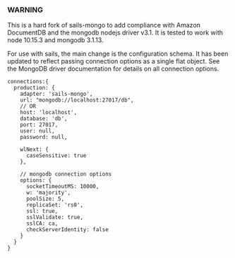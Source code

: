 ### WARNING

This is a hard fork of sails-mongo to add compliance with Amazon DocumentDB and the mongodb nodejs driver v3.1. It is tested to work with node 10.15.3 and mongodb 3.1.13.

For use with sails, the main change is the configuration schema. It has been updated to reflect passing connection options as a single flat object. See the MongoDB driver documentation for details on all connection options.

```
connections:{
  production: {
    adapter: 'sails-mongo',
    url: "mongodb://localhost:27017/db",
    // OR
    host: 'localhost',
    database: 'db',
    port: 27017,
    user: null,
    password: null,

    wlNext: {
      caseSensitive: true
    },

    // mongodb connection options
    options: {
      socketTimeoutMS: 10000,
      w: 'majority',
      poolSize: 5,
      replicaSet: 'rs0',
      ssl: true,
      sslValidate: true,
      sslCA: ca,
      checkServerIdentity: false
    }
  }
}
```

